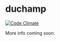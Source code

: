 # duchamp

[![Code Climate](https://codeclimate.com/github/maxjacobson/duchamp/badges/gpa.svg)](https://codeclimate.com/github/maxjacobson/duchamp)

More info coming soon.
